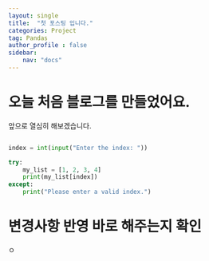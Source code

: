 ```yaml
---
layout: single
title:  "첫 포스팅 입니다."
categories: Project
tag: Pandas
author_profile : false
sidebar:
    nav: "docs" 
---
```


# 오늘 처음 블로그를 만들었어요.
앞으로 열심히 해보겠습니다.

``` python

index = int(input("Enter the index: "))

try:
    my_list = [1, 2, 3, 4]
    print(my_list[index])
except:
    print("Please enter a valid index.")

```



# 변경사항 반영 바로 해주는지 확인

ㅇ
